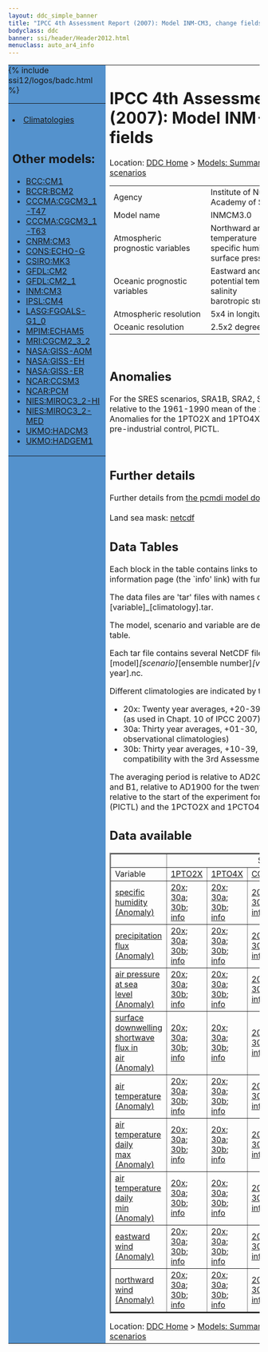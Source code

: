 ```yaml
---
layout: ddc_simple_banner
title: "IPCC 4th Assessment Report (2007): Model INM-CM3, change fields"
bodyclass: ddc
banner: ssi/header/Header2012.html
menuclass: auto_ar4_info
---
```



<table width="100%" border="0" cellspacing="0" cellpadding="0" style="border-collapse: collapse;">
<tr style="margin:0;padding:0;border:0;">
<td style="margin:0;padding:0;border:0;height:1pt;width:150pt;background:#5492CD;" valign="top" >

<div id="lh-col2" class="auto_ar4_info">
<table class="menumain" bgcolor="#5492CD" cellspacing="0" width="100%" border="0">
<tr><td>

<br/>
<li><a href="model-INM-CM3.html">Climatologies</a></li><br/>

<h2> Other models:</h2>
<ul>
<li><a href="model-BCC-CM1-change.html">BCC:CM1</a></li>
<li><a href="model-BCCR-BCM2-change.html">BCCR:BCM2</a></li>
<li><a href="model-CCCMA-CGCM3_1-T47-change.html">CCCMA:CGCM3_1-T47</a></li>
<li><a href="model-CCCMA-CGCM3_1-T63-change.html">CCCMA:CGCM3_1-T63</a></li>
<li><a href="model-CNRM-CM3-change.html">CNRM:CM3</a></li>
<li><a href="model-CONS-ECHO-G-change.html">CONS:ECHO-G</a></li>
<li><a href="model-CSIRO-MK3-change.html">CSIRO:MK3</a></li>
<li><a href="model-GFDL-CM2-change.html">GFDL:CM2</a></li>
<li><a href="model-GFDL-CM2_1-change.html">GFDL:CM2_1</a></li>
<li><a href="model-INM-CM3-change.html">INM:CM3</a></li>
<li><a href="model-IPSL-CM4-change.html">IPSL:CM4</a></li>
<li><a href="model-LASG-FGOALS-G1_0-change.html">LASG:FGOALS-G1_0</a></li>
<li><a href="model-MPIM-ECHAM5-change.html">MPIM:ECHAM5</a></li>
<li><a href="model-MRI-CGCM2_3_2-change.html">MRI:CGCM2_3_2</a></li>
<li><a href="model-NASA-GISS-AOM-change.html">NASA:GISS-AOM</a></li>
<li><a href="model-NASA-GISS-EH-change.html">NASA:GISS-EH</a></li>
<li><a href="model-NASA-GISS-ER-change.html">NASA:GISS-ER</a></li>
<li><a href="model-NCAR-CCSM3-change.html">NCAR:CCSM3</a></li>
<li><a href="model-NCAR-PCM-change.html">NCAR:PCM</a></li>
<li><a href="model-NIES-MIROC3_2-HI-change.html">NIES:MIROC3_2-HI</a></li>
<li><a href="model-NIES-MIROC3_2-MED-change.html">NIES:MIROC3_2-MED</a></li>
<li><a href="model-UKMO-HADCM3-change.html">UKMO:HADCM3</a></li>
<li><a href="model-UKMO-HADGEM1-change.html">UKMO:HADGEM1</a></li>
</ul>

</td></tr> 
{% include ssi12/logos/badc.html %}
</table>
</div>
</td>
<td><h1>IPCC 4th Assessment Report (2007): Model INM-CM3, change fields</h1>

<!-- Breadcrumb1 -->
<div id="breadcrumb1" align="left">
Location: <a href="/index.html">DDC Home</a> > <a href="/sim/gcm_clim/">Models: Summary Data</a>
> <a href="/sim/gcm_clim/SRES_AR4/index.html">AR4 (2007): SRES scenarios</a>
</div>
<!-- End of Breadcrumb1 --><table class="meta-data-table">
<tr>
     <td class="meta-table-col1">Agency</td><td> Institute of Numerical Mathematics, Russian Academy of Science, Russia.</td>
</tr>
<tr>
     <td class="meta-table-col1">Model name</td><td> INMCM3.0</td>
</tr>
<tr>
     <td class="meta-table-col1">Atmospheric prognostic variables</td><td> Northward and eastward wind<br/>
 temperature<br/>
 specific humidity<br/>
 surface pressure.</td>
</tr>
<tr>
     <td class="meta-table-col1">Oceanic prognostic variables</td><td> Eastward and northward velocity<br/>
 potential temperature<br/>
 salinity<br/>
 barotropic stream function.</td>
</tr>
<tr>
     <td class="meta-table-col1">Atmospheric resolution</td><td> 5x4 in longitude and latitude, L21</td>
</tr>
<tr>
     <td class="meta-table-col1">Oceanic resolution</td><td> 2.5x2 degrees in longitude and latitude, L33</td>
</tr>
</table>
<br/>

<h2>Anomalies</h2>

For the SRES scenarios, SRA1B, SRA2, SRB1, anomalies are calculated relative to
the 1961-1990 mean of the 20th century simulation, 20C3M. Anomalies for the
1PTO2X and 1PTO4X scenarios are relative to the pre-industrial control, PICTL.

<br/>
<h2>Further details</h2>
    Further details from <a href="http://www-pcmdi.llnl.gov/ipcc/model_documentation/ipcc_model_documentation.php">
          the pcmdi model documentation page</a>
<br/>
<br/>Land sea mask: <a href="/cgi-bin/downl/ar4_nc/sftlf/INCM3_sftlf.nc">netcdf</a><br/>
<h2> Data Tables</h2>

Each block in the table contains links to one or more data files and
to one information page (the `info' link) with further information.
<p/>

The data files are 'tar' files with names of the form
[model]_[scenario]_[variable]_[climatology].tar.
<p/>

The model, scenario and variable are determined by the position in
the table.
<p/>

Each tar file contains several NetCDF files with names of the form:
[model]_[scenario]_[ensemble number]_[variable]_[start-year]-[end-year].nc.
<p/>

Different climatologies are indicated by the links within each table entry.
<ul>
<li>20x: Twenty year averages, +20-39, +46-65, +80-99, +180-199 (as used in Chapt. 10 of IPCC 2007)</li>
<li>30a: Thirty year averages, +01-30, +31-60, +61-90 (as used in the observational climatologies)</li>
<li>30b: Thirty year averages, +10-39, +40-69, +70-99 (for compatibility with the 3rd Assessment Report)</li>
</ul>
The averaging period is relative to AD2000 for SRES scenarios A1B, A2 and B1,
relative to AD1900 for the twentieth century run (20C3M) and relative to the
start of the experiment for the pre-industrial control (PICTL) and the
1PCTO2X and 1PCTO4X runs.
<p/>

<h2>Data available</h2>

<table class="data-table"  border="2">
<tr><td></td>
<td colspan="6" align="center">Scenario</td>
</tr>
<tr><td>Variable</td>
      <td><a href="scenario-1PTO2X-change.html">1PTO2X</a></td>
      <td><a href="scenario-1PTO4X-change.html">1PTO4X</a></td>
      <td><a href="scenario-COMMIT-change.html">COMMIT</a></td>
      <td><a href="scenario-SRA1B-change.html">SRA1B</a></td>
      <td><a href="scenario-SRA2-change.html">SRA2</a></td>
      <td><a href="scenario-SRB1-change.html">SRB1</a></td>
</tr>
<tr><td class="data-table-col1"><a href="var-specific_humidity-change.html">specific<br/> humidity (Anomaly)</a></td>
      <td class="data-table-item">
      <a href="/cgi-bin/downl/ar4_nc/huss-change/INCM3_1PTO2X_huss-change_oc20x.tar">20x</a>;
      <a href="/cgi-bin/downl/ar4_nc/huss-change/INCM3_1PTO2X_huss-change_oc30a.tar">30a</a>;
      <a href="/cgi-bin/downl/ar4_nc/huss-change/INCM3_1PTO2X_huss-change_oc30b.tar">30b</a>;
      <a href="/ar4/info/INM-CM3_1PTO2X_huss.html">info</a></td>
      <td class="data-table-item">
      <a href="/cgi-bin/downl/ar4_nc/huss-change/INCM3_1PTO4X_huss-change_oc20x.tar">20x</a>;
      <a href="/cgi-bin/downl/ar4_nc/huss-change/INCM3_1PTO4X_huss-change_oc30a.tar">30a</a>;
      <a href="/cgi-bin/downl/ar4_nc/huss-change/INCM3_1PTO4X_huss-change_oc30b.tar">30b</a>;
      <a href="/ar4/info/INM-CM3_1PTO4X_huss.html">info</a></td>
      <td class="data-table-item">
      <a href="/cgi-bin/downl/ar4_nc/huss-change/INCM3_COMMIT_huss-change_c20x.tar">20x</a>;
      <a href="/cgi-bin/downl/ar4_nc/huss-change/INCM3_COMMIT_huss-change_c30b.tar">30b</a>;
      <a href="/ar4/info/INM-CM3_COMMIT_huss.html">info</a></td>
      <td class="data-table-item">
      <a href="/cgi-bin/downl/ar4_nc/huss-change/INCM3_SRA1B_huss-change_c20x.tar">20x</a>;
      <a href="/cgi-bin/downl/ar4_nc/huss-change/INCM3_SRA1B_huss-change_c30b.tar">30b</a>;
      <a href="/ar4/info/INM-CM3_SRA1B_huss.html">info</a></td>
      <td class="data-table-item">
      <a href="/cgi-bin/downl/ar4_nc/huss-change/INCM3_SRA2_huss-change_c20x.tar">20x</a>;
      <a href="/cgi-bin/downl/ar4_nc/huss-change/INCM3_SRA2_huss-change_c30b.tar">30b</a>;
      <a href="/ar4/info/INM-CM3_SRA2_huss.html">info</a></td>
      <td class="data-table-item">
      <a href="/cgi-bin/downl/ar4_nc/huss-change/INCM3_SRB1_huss-change_c20x.tar">20x</a>;
      <a href="/cgi-bin/downl/ar4_nc/huss-change/INCM3_SRB1_huss-change_c30b.tar">30b</a>;
      <a href="/ar4/info/INM-CM3_SRB1_huss.html">info</a></td>
</tr>
<tr><td class="data-table-col1"><a href="var-precipitation_flux-change.html">precipitation<br/> flux (Anomaly)</a></td>
      <td class="data-table-item">
      <a href="/cgi-bin/downl/ar4_nc/pr-change/INCM3_1PTO2X_pr-change_oc20x.tar">20x</a>;
      <a href="/cgi-bin/downl/ar4_nc/pr-change/INCM3_1PTO2X_pr-change_oc30a.tar">30a</a>;
      <a href="/cgi-bin/downl/ar4_nc/pr-change/INCM3_1PTO2X_pr-change_oc30b.tar">30b</a>;
      <a href="/ar4/info/INM-CM3_1PTO2X_pr.html">info</a></td>
      <td class="data-table-item">
      <a href="/cgi-bin/downl/ar4_nc/pr-change/INCM3_1PTO4X_pr-change_oc20x.tar">20x</a>;
      <a href="/cgi-bin/downl/ar4_nc/pr-change/INCM3_1PTO4X_pr-change_oc30a.tar">30a</a>;
      <a href="/cgi-bin/downl/ar4_nc/pr-change/INCM3_1PTO4X_pr-change_oc30b.tar">30b</a>;
      <a href="/ar4/info/INM-CM3_1PTO4X_pr.html">info</a></td>
      <td class="data-table-item">
      <a href="/cgi-bin/downl/ar4_nc/pr-change/INCM3_COMMIT_pr-change_c20x.tar">20x</a>;
      <a href="/cgi-bin/downl/ar4_nc/pr-change/INCM3_COMMIT_pr-change_c30b.tar">30b</a>;
      <a href="/ar4/info/INM-CM3_COMMIT_pr.html">info</a></td>
      <td class="data-table-item">
      <a href="/cgi-bin/downl/ar4_nc/pr-change/INCM3_SRA1B_pr-change_c20x.tar">20x</a>;
      <a href="/cgi-bin/downl/ar4_nc/pr-change/INCM3_SRA1B_pr-change_c30b.tar">30b</a>;
      <a href="/ar4/info/INM-CM3_SRA1B_pr.html">info</a></td>
      <td class="data-table-item">
      <a href="/cgi-bin/downl/ar4_nc/pr-change/INCM3_SRA2_pr-change_c20x.tar">20x</a>;
      <a href="/cgi-bin/downl/ar4_nc/pr-change/INCM3_SRA2_pr-change_c30b.tar">30b</a>;
      <a href="/ar4/info/INM-CM3_SRA2_pr.html">info</a></td>
      <td class="data-table-item">
      <a href="/cgi-bin/downl/ar4_nc/pr-change/INCM3_SRB1_pr-change_c20x.tar">20x</a>;
      <a href="/cgi-bin/downl/ar4_nc/pr-change/INCM3_SRB1_pr-change_c30b.tar">30b</a>;
      <a href="/ar4/info/INM-CM3_SRB1_pr.html">info</a></td>
</tr>
<tr><td class="data-table-col1"><a href="var-air_pressure_at_sea_level-change.html">air pressure at sea<br/> level (Anomaly)</a></td>
      <td class="data-table-item">
      <a href="/cgi-bin/downl/ar4_nc/psl-change/INCM3_1PTO2X_psl-change_oc20x.tar">20x</a>;
      <a href="/cgi-bin/downl/ar4_nc/psl-change/INCM3_1PTO2X_psl-change_oc30a.tar">30a</a>;
      <a href="/cgi-bin/downl/ar4_nc/psl-change/INCM3_1PTO2X_psl-change_oc30b.tar">30b</a>;
      <a href="/ar4/info/INM-CM3_1PTO2X_psl.html">info</a></td>
      <td class="data-table-item">
      <a href="/cgi-bin/downl/ar4_nc/psl-change/INCM3_1PTO4X_psl-change_oc20x.tar">20x</a>;
      <a href="/cgi-bin/downl/ar4_nc/psl-change/INCM3_1PTO4X_psl-change_oc30a.tar">30a</a>;
      <a href="/cgi-bin/downl/ar4_nc/psl-change/INCM3_1PTO4X_psl-change_oc30b.tar">30b</a>;
      <a href="/ar4/info/INM-CM3_1PTO4X_psl.html">info</a></td>
      <td class="data-table-item">
      <a href="/cgi-bin/downl/ar4_nc/psl-change/INCM3_COMMIT_psl-change_c20x.tar">20x</a>;
      <a href="/cgi-bin/downl/ar4_nc/psl-change/INCM3_COMMIT_psl-change_c30b.tar">30b</a>;
      <a href="/ar4/info/INM-CM3_COMMIT_psl.html">info</a></td>
      <td class="data-table-item">
      <a href="/cgi-bin/downl/ar4_nc/psl-change/INCM3_SRA1B_psl-change_c20x.tar">20x</a>;
      <a href="/cgi-bin/downl/ar4_nc/psl-change/INCM3_SRA1B_psl-change_c30b.tar">30b</a>;
      <a href="/ar4/info/INM-CM3_SRA1B_psl.html">info</a></td>
      <td class="data-table-item">
      <a href="/cgi-bin/downl/ar4_nc/psl-change/INCM3_SRA2_psl-change_c20x.tar">20x</a>;
      <a href="/cgi-bin/downl/ar4_nc/psl-change/INCM3_SRA2_psl-change_c30b.tar">30b</a>;
      <a href="/ar4/info/INM-CM3_SRA2_psl.html">info</a></td>
      <td class="data-table-item">
      <a href="/cgi-bin/downl/ar4_nc/psl-change/INCM3_SRB1_psl-change_c20x.tar">20x</a>;
      <a href="/cgi-bin/downl/ar4_nc/psl-change/INCM3_SRB1_psl-change_c30b.tar">30b</a>;
      <a href="/ar4/info/INM-CM3_SRB1_psl.html">info</a></td>
</tr>
<tr><td class="data-table-col1"><a href="var-surface_downwelling_shortwave_flux_in_air-change.html">surface downwelling<br/> shortwave flux in<br/> air (Anomaly)</a></td>
      <td class="data-table-item">
      <a href="/cgi-bin/downl/ar4_nc/rsds-change/INCM3_1PTO2X_rsds-change_oc20x.tar">20x</a>;
      <a href="/cgi-bin/downl/ar4_nc/rsds-change/INCM3_1PTO2X_rsds-change_oc30a.tar">30a</a>;
      <a href="/cgi-bin/downl/ar4_nc/rsds-change/INCM3_1PTO2X_rsds-change_oc30b.tar">30b</a>;
      <a href="/ar4/info/INM-CM3_1PTO2X_rsds.html">info</a></td>
      <td class="data-table-item">
      <a href="/cgi-bin/downl/ar4_nc/rsds-change/INCM3_1PTO4X_rsds-change_oc20x.tar">20x</a>;
      <a href="/cgi-bin/downl/ar4_nc/rsds-change/INCM3_1PTO4X_rsds-change_oc30a.tar">30a</a>;
      <a href="/cgi-bin/downl/ar4_nc/rsds-change/INCM3_1PTO4X_rsds-change_oc30b.tar">30b</a>;
      <a href="/ar4/info/INM-CM3_1PTO4X_rsds.html">info</a></td>
      <td class="data-table-item">
      <a href="/cgi-bin/downl/ar4_nc/rsds-change/INCM3_COMMIT_rsds-change_c20x.tar">20x</a>;
      <a href="/cgi-bin/downl/ar4_nc/rsds-change/INCM3_COMMIT_rsds-change_c30b.tar">30b</a>;
      <a href="/ar4/info/INM-CM3_COMMIT_rsds.html">info</a></td>
      <td class="data-table-item">
      <a href="/cgi-bin/downl/ar4_nc/rsds-change/INCM3_SRA1B_rsds-change_c20x.tar">20x</a>;
      <a href="/cgi-bin/downl/ar4_nc/rsds-change/INCM3_SRA1B_rsds-change_c30b.tar">30b</a>;
      <a href="/ar4/info/INM-CM3_SRA1B_rsds.html">info</a></td>
      <td class="data-table-item">
      <a href="/cgi-bin/downl/ar4_nc/rsds-change/INCM3_SRA2_rsds-change_c20x.tar">20x</a>;
      <a href="/cgi-bin/downl/ar4_nc/rsds-change/INCM3_SRA2_rsds-change_c30b.tar">30b</a>;
      <a href="/ar4/info/INM-CM3_SRA2_rsds.html">info</a></td>
      <td class="data-table-item">
      <a href="/cgi-bin/downl/ar4_nc/rsds-change/INCM3_SRB1_rsds-change_c20x.tar">20x</a>;
      <a href="/cgi-bin/downl/ar4_nc/rsds-change/INCM3_SRB1_rsds-change_c30b.tar">30b</a>;
      <a href="/ar4/info/INM-CM3_SRB1_rsds.html">info</a></td>
</tr>
<tr><td class="data-table-col1"><a href="var-air_temperature-change.html">air<br/> temperature (Anomaly)</a></td>
      <td class="data-table-item">
      <a href="/cgi-bin/downl/ar4_nc/tas-change/INCM3_1PTO2X_tas-change_oc20x.tar">20x</a>;
      <a href="/cgi-bin/downl/ar4_nc/tas-change/INCM3_1PTO2X_tas-change_oc30a.tar">30a</a>;
      <a href="/cgi-bin/downl/ar4_nc/tas-change/INCM3_1PTO2X_tas-change_oc30b.tar">30b</a>;
      <a href="/ar4/info/INM-CM3_1PTO2X_tas.html">info</a></td>
      <td class="data-table-item">
      <a href="/cgi-bin/downl/ar4_nc/tas-change/INCM3_1PTO4X_tas-change_oc20x.tar">20x</a>;
      <a href="/cgi-bin/downl/ar4_nc/tas-change/INCM3_1PTO4X_tas-change_oc30a.tar">30a</a>;
      <a href="/cgi-bin/downl/ar4_nc/tas-change/INCM3_1PTO4X_tas-change_oc30b.tar">30b</a>;
      <a href="/ar4/info/INM-CM3_1PTO4X_tas.html">info</a></td>
      <td class="data-table-item">
      <a href="/cgi-bin/downl/ar4_nc/tas-change/INCM3_COMMIT_tas-change_c20x.tar">20x</a>;
      <a href="/cgi-bin/downl/ar4_nc/tas-change/INCM3_COMMIT_tas-change_c30b.tar">30b</a>;
      <a href="/ar4/info/INM-CM3_COMMIT_tas.html">info</a></td>
      <td class="data-table-item">
      <a href="/cgi-bin/downl/ar4_nc/tas-change/INCM3_SRA1B_tas-change_c20x.tar">20x</a>;
      <a href="/cgi-bin/downl/ar4_nc/tas-change/INCM3_SRA1B_tas-change_c30b.tar">30b</a>;
      <a href="/ar4/info/INM-CM3_SRA1B_tas.html">info</a></td>
      <td class="data-table-item">
      <a href="/cgi-bin/downl/ar4_nc/tas-change/INCM3_SRA2_tas-change_c20x.tar">20x</a>;
      <a href="/cgi-bin/downl/ar4_nc/tas-change/INCM3_SRA2_tas-change_c30b.tar">30b</a>;
      <a href="/ar4/info/INM-CM3_SRA2_tas.html">info</a></td>
      <td class="data-table-item">
      <a href="/cgi-bin/downl/ar4_nc/tas-change/INCM3_SRB1_tas-change_c20x.tar">20x</a>;
      <a href="/cgi-bin/downl/ar4_nc/tas-change/INCM3_SRB1_tas-change_c30b.tar">30b</a>;
      <a href="/ar4/info/INM-CM3_SRB1_tas.html">info</a></td>
</tr>
<tr><td class="data-table-col1"><a href="var-air_temperature_daily_max-change.html">air temperature daily<br/> max (Anomaly)</a></td>
      <td class="data-table-item">
      <a href="/cgi-bin/downl/ar4_nc/tasmax-change/INCM3_1PTO2X_tasmax-change_oc20x.tar">20x</a>;
      <a href="/cgi-bin/downl/ar4_nc/tasmax-change/INCM3_1PTO2X_tasmax-change_oc30a.tar">30a</a>;
      <a href="/cgi-bin/downl/ar4_nc/tasmax-change/INCM3_1PTO2X_tasmax-change_oc30b.tar">30b</a>;
      <a href="/ar4/info/INM-CM3_1PTO2X_tasmax.html">info</a></td>
      <td class="data-table-item">
      <a href="/cgi-bin/downl/ar4_nc/tasmax-change/INCM3_1PTO4X_tasmax-change_oc20x.tar">20x</a>;
      <a href="/cgi-bin/downl/ar4_nc/tasmax-change/INCM3_1PTO4X_tasmax-change_oc30a.tar">30a</a>;
      <a href="/cgi-bin/downl/ar4_nc/tasmax-change/INCM3_1PTO4X_tasmax-change_oc30b.tar">30b</a>;
      <a href="/ar4/info/INM-CM3_1PTO4X_tasmax.html">info</a></td>
      <td class="data-table-item">
      <a href="/cgi-bin/downl/ar4_nc/tasmax-change/INCM3_COMMIT_tasmax-change_c20x.tar">20x</a>;
      <a href="/cgi-bin/downl/ar4_nc/tasmax-change/INCM3_COMMIT_tasmax-change_c30b.tar">30b</a>;
      <a href="/ar4/info/INM-CM3_COMMIT_tasmax.html">info</a></td>
      <td class="data-table-item">
      <a href="/cgi-bin/downl/ar4_nc/tasmax-change/INCM3_SRA1B_tasmax-change_c20x.tar">20x</a>;
      <a href="/cgi-bin/downl/ar4_nc/tasmax-change/INCM3_SRA1B_tasmax-change_c30b.tar">30b</a>;
      <a href="/ar4/info/INM-CM3_SRA1B_tasmax.html">info</a></td>
      <td class="data-table-item">
      <a href="/cgi-bin/downl/ar4_nc/tasmax-change/INCM3_SRA2_tasmax-change_c20x.tar">20x</a>;
      <a href="/cgi-bin/downl/ar4_nc/tasmax-change/INCM3_SRA2_tasmax-change_c30b.tar">30b</a>;
      <a href="/ar4/info/INM-CM3_SRA2_tasmax.html">info</a></td>
      <td class="data-table-item">
      <a href="/cgi-bin/downl/ar4_nc/tasmax-change/INCM3_SRB1_tasmax-change_c20x.tar">20x</a>;
      <a href="/cgi-bin/downl/ar4_nc/tasmax-change/INCM3_SRB1_tasmax-change_c30b.tar">30b</a>;
      <a href="/ar4/info/INM-CM3_SRB1_tasmax.html">info</a></td>
</tr>
<tr><td class="data-table-col1"><a href="var-air_temperature_daily_min-change.html">air temperature daily<br/> min (Anomaly)</a></td>
      <td class="data-table-item">
      <a href="/cgi-bin/downl/ar4_nc/tasmin-change/INCM3_1PTO2X_tasmin-change_oc20x.tar">20x</a>;
      <a href="/cgi-bin/downl/ar4_nc/tasmin-change/INCM3_1PTO2X_tasmin-change_oc30a.tar">30a</a>;
      <a href="/cgi-bin/downl/ar4_nc/tasmin-change/INCM3_1PTO2X_tasmin-change_oc30b.tar">30b</a>;
      <a href="/ar4/info/INM-CM3_1PTO2X_tasmin.html">info</a></td>
      <td class="data-table-item">
      <a href="/cgi-bin/downl/ar4_nc/tasmin-change/INCM3_1PTO4X_tasmin-change_oc20x.tar">20x</a>;
      <a href="/cgi-bin/downl/ar4_nc/tasmin-change/INCM3_1PTO4X_tasmin-change_oc30a.tar">30a</a>;
      <a href="/cgi-bin/downl/ar4_nc/tasmin-change/INCM3_1PTO4X_tasmin-change_oc30b.tar">30b</a>;
      <a href="/ar4/info/INM-CM3_1PTO4X_tasmin.html">info</a></td>
      <td class="data-table-item">
      <a href="/cgi-bin/downl/ar4_nc/tasmin-change/INCM3_COMMIT_tasmin-change_c20x.tar">20x</a>;
      <a href="/cgi-bin/downl/ar4_nc/tasmin-change/INCM3_COMMIT_tasmin-change_c30b.tar">30b</a>;
      <a href="/ar4/info/INM-CM3_COMMIT_tasmin.html">info</a></td>
      <td class="data-table-item">
      <a href="/cgi-bin/downl/ar4_nc/tasmin-change/INCM3_SRA1B_tasmin-change_c20x.tar">20x</a>;
      <a href="/cgi-bin/downl/ar4_nc/tasmin-change/INCM3_SRA1B_tasmin-change_c30b.tar">30b</a>;
      <a href="/ar4/info/INM-CM3_SRA1B_tasmin.html">info</a></td>
      <td class="data-table-item">
      <a href="/cgi-bin/downl/ar4_nc/tasmin-change/INCM3_SRA2_tasmin-change_c20x.tar">20x</a>;
      <a href="/cgi-bin/downl/ar4_nc/tasmin-change/INCM3_SRA2_tasmin-change_c30b.tar">30b</a>;
      <a href="/ar4/info/INM-CM3_SRA2_tasmin.html">info</a></td>
      <td class="data-table-item">
      <a href="/cgi-bin/downl/ar4_nc/tasmin-change/INCM3_SRB1_tasmin-change_c20x.tar">20x</a>;
      <a href="/cgi-bin/downl/ar4_nc/tasmin-change/INCM3_SRB1_tasmin-change_c30b.tar">30b</a>;
      <a href="/ar4/info/INM-CM3_SRB1_tasmin.html">info</a></td>
</tr>
<tr><td class="data-table-col1"><a href="var-eastward_wind-change.html">eastward wind (Anomaly)</a></td>
      <td class="data-table-item">
      <a href="/cgi-bin/downl/ar4_nc/uas-change/INCM3_1PTO2X_uas-change_oc20x.tar">20x</a>;
      <a href="/cgi-bin/downl/ar4_nc/uas-change/INCM3_1PTO2X_uas-change_oc30a.tar">30a</a>;
      <a href="/cgi-bin/downl/ar4_nc/uas-change/INCM3_1PTO2X_uas-change_oc30b.tar">30b</a>;
      <a href="/ar4/info/INM-CM3_1PTO2X_uas.html">info</a></td>
      <td class="data-table-item">
      <a href="/cgi-bin/downl/ar4_nc/uas-change/INCM3_1PTO4X_uas-change_oc20x.tar">20x</a>;
      <a href="/cgi-bin/downl/ar4_nc/uas-change/INCM3_1PTO4X_uas-change_oc30a.tar">30a</a>;
      <a href="/cgi-bin/downl/ar4_nc/uas-change/INCM3_1PTO4X_uas-change_oc30b.tar">30b</a>;
      <a href="/ar4/info/INM-CM3_1PTO4X_uas.html">info</a></td>
      <td class="data-table-item">
      <a href="/cgi-bin/downl/ar4_nc/uas-change/INCM3_COMMIT_uas-change_c20x.tar">20x</a>;
      <a href="/cgi-bin/downl/ar4_nc/uas-change/INCM3_COMMIT_uas-change_c30b.tar">30b</a>;
      <a href="/ar4/info/INM-CM3_COMMIT_uas.html">info</a></td>
      <td class="data-table-item">
      <a href="/cgi-bin/downl/ar4_nc/uas-change/INCM3_SRA1B_uas-change_c20x.tar">20x</a>;
      <a href="/cgi-bin/downl/ar4_nc/uas-change/INCM3_SRA1B_uas-change_c30b.tar">30b</a>;
      <a href="/ar4/info/INM-CM3_SRA1B_uas.html">info</a></td>
      <td class="data-table-item">
      <a href="/cgi-bin/downl/ar4_nc/uas-change/INCM3_SRA2_uas-change_c20x.tar">20x</a>;
      <a href="/cgi-bin/downl/ar4_nc/uas-change/INCM3_SRA2_uas-change_c30b.tar">30b</a>;
      <a href="/ar4/info/INM-CM3_SRA2_uas.html">info</a></td>
      <td class="data-table-item">
      <a href="/cgi-bin/downl/ar4_nc/uas-change/INCM3_SRB1_uas-change_c20x.tar">20x</a>;
      <a href="/cgi-bin/downl/ar4_nc/uas-change/INCM3_SRB1_uas-change_c30b.tar">30b</a>;
      <a href="/ar4/info/INM-CM3_SRB1_uas.html">info</a></td>
</tr>
<tr><td class="data-table-col1"><a href="var-northward_wind-change.html">northward wind (Anomaly)</a></td>
      <td class="data-table-item">
      <a href="/cgi-bin/downl/ar4_nc/vas-change/INCM3_1PTO2X_vas-change_oc20x.tar">20x</a>;
      <a href="/cgi-bin/downl/ar4_nc/vas-change/INCM3_1PTO2X_vas-change_oc30a.tar">30a</a>;
      <a href="/cgi-bin/downl/ar4_nc/vas-change/INCM3_1PTO2X_vas-change_oc30b.tar">30b</a>;
      <a href="/ar4/info/INM-CM3_1PTO2X_vas.html">info</a></td>
      <td class="data-table-item">
      <a href="/cgi-bin/downl/ar4_nc/vas-change/INCM3_1PTO4X_vas-change_oc20x.tar">20x</a>;
      <a href="/cgi-bin/downl/ar4_nc/vas-change/INCM3_1PTO4X_vas-change_oc30a.tar">30a</a>;
      <a href="/cgi-bin/downl/ar4_nc/vas-change/INCM3_1PTO4X_vas-change_oc30b.tar">30b</a>;
      <a href="/ar4/info/INM-CM3_1PTO4X_vas.html">info</a></td>
      <td class="data-table-item">
      <a href="/cgi-bin/downl/ar4_nc/vas-change/INCM3_COMMIT_vas-change_c20x.tar">20x</a>;
      <a href="/cgi-bin/downl/ar4_nc/vas-change/INCM3_COMMIT_vas-change_c30b.tar">30b</a>;
      <a href="/ar4/info/INM-CM3_COMMIT_vas.html">info</a></td>
      <td class="data-table-item">
      <a href="/cgi-bin/downl/ar4_nc/vas-change/INCM3_SRA1B_vas-change_c20x.tar">20x</a>;
      <a href="/cgi-bin/downl/ar4_nc/vas-change/INCM3_SRA1B_vas-change_c30b.tar">30b</a>;
      <a href="/ar4/info/INM-CM3_SRA1B_vas.html">info</a></td>
      <td class="data-table-item">
      <a href="/cgi-bin/downl/ar4_nc/vas-change/INCM3_SRA2_vas-change_c20x.tar">20x</a>;
      <a href="/cgi-bin/downl/ar4_nc/vas-change/INCM3_SRA2_vas-change_c30b.tar">30b</a>;
      <a href="/ar4/info/INM-CM3_SRA2_vas.html">info</a></td>
      <td class="data-table-item">
      <a href="/cgi-bin/downl/ar4_nc/vas-change/INCM3_SRB1_vas-change_c20x.tar">20x</a>;
      <a href="/cgi-bin/downl/ar4_nc/vas-change/INCM3_SRB1_vas-change_c30b.tar">30b</a>;
      <a href="/ar4/info/INM-CM3_SRB1_vas.html">info</a></td>
</tr>
</table>
</div>
<!-- Breadcrumb2 -->
<div id="breadcrumb2" align="left">
Location: <a href="/index.html">DDC Home</a> > <a href="/sim/gcm_clim/">Models: Summary Data</a>
> <a href="/sim/gcm_clim/SRES_AR4/index.html">AR4 (2007): SRES scenarios</a>
</div>
<!-- End of Breadcrumb2 --></td></tr></table>
